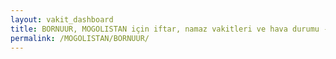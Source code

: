 ```yaml
---
layout: vakit_dashboard
title: BORNUUR, MOGOLISTAN için iftar, namaz vakitleri ve hava durumu - ilçe/eyalet seç
permalink: /MOGOLISTAN/BORNUUR/
---
```


<script type="text/javascript">
  var GLOBAL_COUNTRY = 'MOGOLISTAN';
  var GLOBAL_CITY = 'BORNUUR';
  var GLOBAL_STATE = '';
  var lat = 72;
  var lon = 21;
</script>
